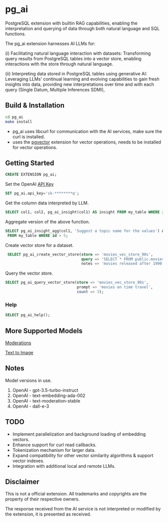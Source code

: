 # pg_ai

PostgreSQL extension with builtin RAG capabilities, enabling the interpretation and querying of data through both natural language and SQL functions.

The pg_ai extension harnesses AI LLMs for:

(i) Facilitating natural language interaction with datasets:
Transforming query results from PostgreSQL tables into a vector store,
enabling interactions with the store through natural language.

(ii) Interpreting data stored in PostgreSQL tables using generative AI:
Leveraging LLMs' continual learning and evolving capabilities to gain fresh
insights into data, providing new interpretations over time and with each query
(Single Datum, Multiple Inferences SDMI),

## Build & Installation

```sh
cd pg_ai
make install
```
- pg_ai uses libcurl for communication with the AI services, make sure the curl is installed.
- uses the [pgvector](https://github.com/pgvector/pgvector) extension for vector operations, needs to be installed for vector operations.


## Getting Started

```sql
CREATE EXTENSION pg_ai;
```

Set the OpenAI [API Key](https://platform.openai.com/api-keys)
```sql
SET pg_ai.api_key='sk-********q';
```

Get the column data interpreted by LLM.
```sql
SELECT col1, col2, pg_ai_insight(col1) AS insight FROM my_table WHERE id > 5;
```

Aggregate version of the above function.
```sql
SELECT pg_ai_insight_agg(col1, 'Suggest a topic name for the values') AS topic
 FROM my_table WHERE id > 5;
```

Create vector store for a dataset.
```sql
 SELECT pg_ai_create_vector_store(store => 'movies_vec_store_90s',
                                  query => 'SELECT * FROM public.movies WHERE release_year > 1990',
                                  notes => 'movies released after 1990');
```

Query the vector store.
```sql
SELECT pg_ai_query_vector_store(store => 'movies_vec_store_90s',
                                prompt => 'movies on time travel',
                                count => 3);
```

### Help
```sql
SELECT pg_ai_help();
```

## More Supported Models

[Moderations](README_moderations.md)

[Text to Image](README_image_gen.md)

## Notes

Model versions in use.

1. OpenAI - gpt-3.5-turbo-instruct
2. OpenAI - text-embedding-ada-002
3. OpenAI - text-moderation-stable
4. OpenAI - dall-e-3

## TODO

* Implement parallelization and background loading of embedding vectors.
* Enhance support for curl read callbacks.
* Tokenization mechanism for larger data.
* Expand compatibility for other vector similarity algorithms & support vector indexes.
* Integration with additional local and remote LLMs.

## Disclaimer

This is not a official extension. All trademarks and copyrights are
the property of their respective owners.

The response received from the AI service is not interpreted or
modified by the extension, it is presented as received.